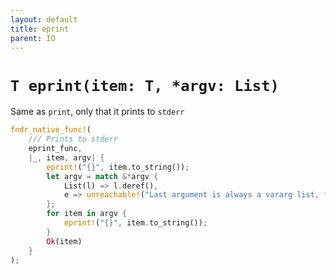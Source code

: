 ```yaml
---
layout: default
title: eprint
parent: IO
---
```


# `T eprint(item: T, *argv: List)`
Same as `print`, only that it prints to `stderr`
```rust
fndr_native_func!(
    /// Prints to stderr
    eprint_func,
    |_, item, argv| {
        eprint!("{}", item.to_string());
        let argv = match &*argv {
            List(l) => l.deref(),
            e => unreachable!("Last argument is always a vararg list, found: {:?}", e),
        };
        for item in argv {
            eprint!("{}", item.to_string());
        }
        Ok(item)
    }
);
```

